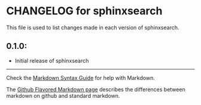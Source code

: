 # CHANGELOG for sphinxsearch

This file is used to list changes made in each version of sphinxsearch.

## 0.1.0:

* Initial release of sphinxsearch

- - -
Check the [Markdown Syntax Guide](http://daringfireball.net/projects/markdown/syntax) for help with Markdown.

The [Github Flavored Markdown page](http://github.github.com/github-flavored-markdown/) describes the differences between markdown on github and standard markdown.

